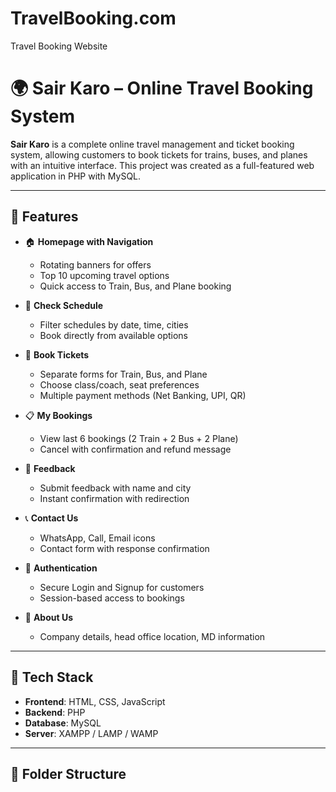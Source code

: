 # TravelBooking.com
Travel Booking Website
# 🌍 Sair Karo – Online Travel Booking System

**Sair Karo** is a complete online travel management and ticket booking system, allowing customers to book tickets for trains, buses, and planes with an intuitive interface. This project was created as a full-featured web application in PHP with MySQL.

---

## 🚀 Features

- 🏠 **Homepage with Navigation**
  - Rotating banners for offers
  - Top 10 upcoming travel options
  - Quick access to Train, Bus, and Plane booking

- 📅 **Check Schedule**
  - Filter schedules by date, time, cities
  - Book directly from available options

- 🎫 **Book Tickets**
  - Separate forms for Train, Bus, and Plane
  - Choose class/coach, seat preferences
  - Multiple payment methods (Net Banking, UPI, QR)

- 📋 **My Bookings**
  - View last 6 bookings (2 Train + 2 Bus + 2 Plane)
  - Cancel with confirmation and refund message

- 💬 **Feedback**
  - Submit feedback with name and city
  - Instant confirmation with redirection

- 📞 **Contact Us**
  - WhatsApp, Call, Email icons
  - Contact form with response confirmation

- 👤 **Authentication**
  - Secure Login and Signup for customers
  - Session-based access to bookings

- 🧾 **About Us**
  - Company details, head office location, MD information

---

## 🧰 Tech Stack

- **Frontend**: HTML, CSS, JavaScript
- **Backend**: PHP
- **Database**: MySQL
- **Server**: XAMPP / LAMP / WAMP

---

## 📂 Folder Structure

